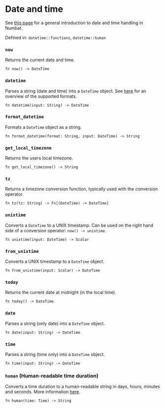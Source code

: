 # Date and time

See [this page](./date-and-time.md) for a general introduction to date and time handling in Numbat.

Defined in: `datetime::functions`, `datetime::human`

### `now`
Returns the current date and time.

```nbt
fn now() -> DateTime
```

### `datetime`
Parses a string (date and time) into a `DateTime` object. See [here](./date-and-time.md#date-time-formats) for an overview of the supported formats.

```nbt
fn datetime(input: String) -> DateTime
```

### `format_datetime`
Formats a `DateTime` object as a string.

```nbt
fn format_datetime(format: String, input: DateTime) -> String
```

### `get_local_timezone`
Returns the users local timezone.

```nbt
fn get_local_timezone() -> String
```

### `tz`
Returns a timezone conversion function, typically used with the conversion operator.

```nbt
fn tz(tz: String) -> Fn[(DateTime) -> DateTime]
```

### `unixtime`
Converts a `DateTime` to a UNIX timestamp. Can be used on the right hand side of a conversion operator: `now() -> unixtime`.

```nbt
fn unixtime(input: DateTime) -> Scalar
```

### `from_unixtime`
Converts a UNIX timestamp to a `DateTime` object.

```nbt
fn from_unixtime(input: Scalar) -> DateTime
```

### `today`
Returns the current date at midnight (in the local time).

```nbt
fn today() -> DateTime
```

### `date`
Parses a string (only date) into a `DateTime` object.

```nbt
fn date(input: String) -> DateTime
```

### `time`
Parses a string (time only) into a `DateTime` object.

```nbt
fn time(input: String) -> DateTime
```

### `human` (Human-readable time duration)
Converts a time duration to a human-readable string in days, hours, minutes and seconds.
More information [here](https://numbat.dev/doc/date-and-time.html).

```nbt
fn human(time: Time) -> String
```

